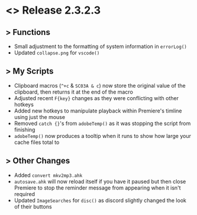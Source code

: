 # <> Release 2.3.2.3

## > Functions
- Small adjustment to the formatting of system information in `errorLog()`
- Updated `collapse.png` for `vscode()`

## > My Scripts
- Clipboard macros (`^+c` & `SC03A & c`) now store the original value of the clipboard, then returns it at the end of the macro
- Adjusted recent `F{key}` changes as they were conflicting with other hotkeys
- Added new hotkeys to manipulate playback within Premiere's timline using just the mouse
- Removed `catch {}`'s from `adobeTemp()` as it was stopping the script from finishing
- `adobeTemp()` now produces a tooltip when it runs to show how large your cache files total to

## > Other Changes
- Added `convert mkv2mp3.ahk`
- `autosave.ahk` will now reload itself if you have it paused but then close Premiere to stop the reminder message from appearing when it isn't required
- Updated `ImageSearches` for `disc()` as discord slightly changed the look of their buttons
